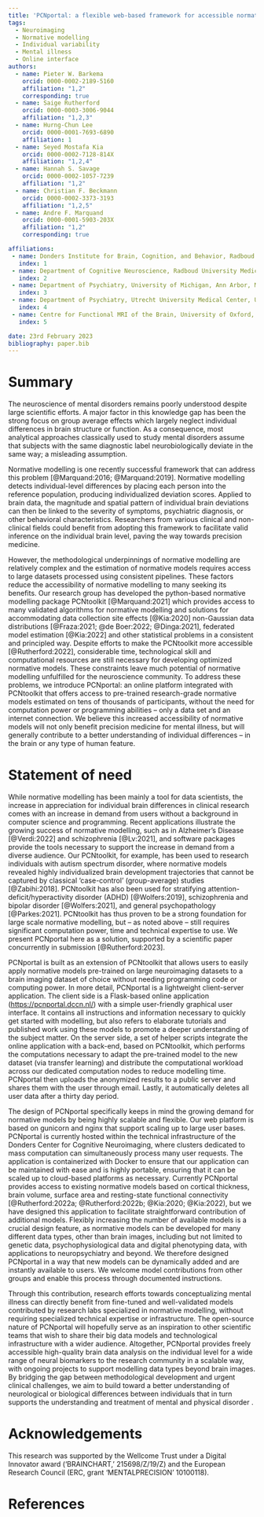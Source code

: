 ```yaml
---
title: 'PCNportal: a flexible web-based framework for accessible normative modelling'
tags:
  - Neuroimaging
  - Normative modelling
  - Individual variability
  - Mental illness
  - Online interface
authors:
  - name: Pieter W. Barkema
    orcid: 0000-0002-2189-5160
    affiliation: "1,2"
    corresponding: true
  - name: Saige Rutherford
    orcid: 0000-0003-3006-9044
    affiliation: "1,2,3"
  - name: Hurng-Chun Lee
    orcid: 0000-0001-7693-6890
    affiliation: 1
  - name: Seyed Mostafa Kia
    orcid: 0000-0002-7128-814X
    affiliation: "1,2,4"
  - name: Hannah S. Savage
    orcid: 0000-0002-1057-7239
    affiliation: "1,2"
  - name: Christian F. Beckmann
    orcid: 0000-0002-3373-3193
    affiliation: "1,2,5"
  - name: Andre F. Marquand
    orcid: 0000-0001-5903-203X
    affiliation: "1,2"
    corresponding: true

affiliations:
 - name: Donders Institute for Brain, Cognition, and Behavior, Radboud University, Nijmegen, the Netherlands
   index: 1
 - name: Department of Cognitive Neuroscience, Radboud University Medical Center, Nijmegen, the Netherlands
   index: 2
 - name: Department of Psychiatry, University of Michigan, Ann Arbor, MI, USA
   index: 3
 - name: Department of Psychiatry, Utrecht University Medical Center, Utrecht, the Netherlands
   index: 4
 - name: Centre for Functional MRI of the Brain, University of Oxford, Oxford, UK
   index: 5

date: 23rd February 2023
bibliography: paper.bib
---
```


# Summary

The neuroscience of mental disorders remains poorly understood despite large scientific efforts. A major factor in this knowledge gap has been the strong focus on group average effects which largely neglect individual differences in brain structure or function. As a consequence, most analytical approaches classically used to study mental disorders assume that subjects with the same diagnostic label neurobiologically deviate in the same way; a misleading assumption. 

Normative modelling is one recently successful framework that can address this problem [@Marquand:2016; @Marquand:2019]. Normative modelling detects individual-level differences by placing each person into the reference population, producing individualized deviation scores. Applied to brain data, the magnitude and spatial pattern of individual brain deviations can then be linked to the severity of symptoms, psychiatric diagnosis, or other behavioral characteristics. Researchers from various clinical and non-clinical fields could benefit from adopting this framework to facilitate valid inference on the individual brain level, paving the way towards precision medicine.

However, the methodological underpinnings of normative modelling are relatively complex and the estimation of normative models requires access to large datasets processed using consistent pipelines. These factors reduce the accessibility of normative modelling to many seeking its benefits. Our research group has developed the python-based normative modelling package PCNtoolkit [@Marquand:2021] which provides access to many validated algorithms for normative modelling and solutions for accommodating data collection site effects [@Kia:2020] non-Gaussian data distributions [@Fraza:2021; @de Boer:2022; @Dinga:2021], federated model estimation [@Kia:2022] and other statistical problems in a consistent and principled way. Despite efforts to make the PCNtoolkit more accessible  [@Rutherford:2022], considerable time, technological skill and computational resources are still necessary for developing optimized normative models. These constraints leave much potential of normative modelling unfulfilled for the neuroscience community. To address these problems, we introduce PCNportal: an online platform integrated with PCNtoolkit that offers access to pre-trained research-grade normative models estimated on tens of thousands of participants, without the need for computation power or programming abilities – only a data set and an internet connection. We believe this increased accessibility of normative models will not only benefit precision medicine for mental illness, but will generally contribute to a better understanding of individual differences – in the brain or any type of human feature. 

# Statement of need

While normative modelling has been mainly a tool for data scientists, the increase in appreciation for individual brain differences in clinical research comes with an increase in demand from users without a background in computer science and programming. Recent applications illustrate the growing success of normative modelling, such as in Alzheimer’s Disease [@Verdi:2022] and schizophrenia [@Lv:2021], and software packages provide the tools necessary to support the increase in demand from a diverse audience. Our PCNtoolkit, for example, has been used to research individuals with autism spectrum disorder, where normative models revealed highly individualized brain development trajectories that cannot be captured by classical ‘case-control’ (group-average) studies [@Zabihi:2018]. PCNtoolkit has also been used for stratifying attention-deficit/hyperactivity disorder (ADHD) [@Wolfers:2019], schizophrenia and bipolar disorder [@Wolfers:2021], and general psychopathology [@Parkes:2021]. PCNtoolkit has thus proven to be a strong foundation for large scale normative modelling, but – as noted above – still requires significant computation power, time and technical expertise to use. We present PCNportal here as a solution, supported by a scientific paper concurrently in submission [@Rutherford:2023].

PCNportal is built as an extension of PCNtoolkit that allows users to easily apply normative models pre-trained on large neuroimaging datasets to a brain imaging dataset of choice without needing programming code or computing power. In more detail, PCNportal is a lightweight client-server application. The client side is a Flask-based online application (https://pcnportal.dccn.nl/) with a simple user-friendly graphical user interface. It contains all instructions and information necessary to quickly get started with modelling, but also refers to elaborate tutorials and published work using these models to promote a deeper understanding of the subject matter. On the server side, a set of helper scripts integrate the online application with a back-end, based on PCNtoolkit, which performs the computations necessary to adapt the pre-trained model to the new dataset (via transfer learning) and distribute the computational workload across our dedicated computation nodes to reduce modelling time. PCNportal then uploads the anonymized results to a public server and shares them with the user through email. Lastly, it automatically deletes all user data after a thirty day period.

The design of PCNportal specifically keeps in mind the growing demand for normative models by being highly scalable and flexible. Our web platform is based on gunicorn and nginx that support scaling up to large user bases. PCNportal is currently hosted within the technical infrastructure of the Donders Center for Cognitive Neuroimaging, where clusters dedicated to mass computation can simultaneously process many user requests. The application is containerized with Docker to ensure that our application can be maintained with ease and is highly portable, ensuring that it can be scaled up to cloud-based platforms as necessary. Currently PCNportal provides access to existing normative models based on cortical thickness, brain volume, surface area and resting-state functional connectivity [@Rutherford:2022a; @Rutherford:2022b; @Kia:2020; @Kia:2022), but we have designed this application to facilitate straightforward contribution of additional models. Flexibly increasing the number of available models is a crucial design feature, as normative models can be developed for many different data types, other than brain images, including but not limited to genetic data, psychophysiological data and digital phenotyping data, with applications to neuropsychiatry and beyond. We therefore designed PCNportal in a way that new models can be dynamically added and are instantly available to users. We welcome model contributions from other groups and enable this process through documented instructions.

Through this contribution, research efforts towards conceptualizing mental illness can directly benefit from fine-tuned and well-validated models contributed by research labs specialized in normative modelling, without requiring specialized technical expertise or infrastructure. The open-source nature  of PCNportal will hopefully serve as an inspiration to other scientific teams that wish to share their big data models and technological infrastructure with a wider audience. Altogether, PCNportal provides freely accessible high-quality brain data  analysis on the individual level for a wide range of neural biomarkers to the research community in a scalable way, with ongoing projects to support modelling data types beyond brain images. By bridging the gap between methodological development and urgent clinical challenges, we aim to build toward a better understanding of neurological or biological differences between individuals that in turn supports the understanding and treatment of mental and physical disorder . 

# Acknowledgements

This research was supported by the Wellcome Trust under a Digital Innovator award (‘BRAINCHART,’ 215698/Z/19/Z)  and the European Research Council (ERC, grant ‘MENTALPRECISION’ 10100118).

# References